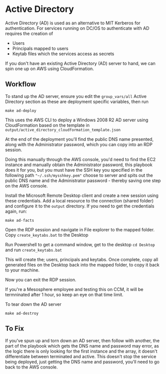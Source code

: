 # Active Directory

Active Directory (AD) is used as an alternative to MIT Kerberos for authentication. For services running on DC/OS to authenticate with AD requires the creation of

- Users
- Principals mapped to users
- Keytab files which the services access as secrets

If you don't have an existing Active Directory (AD) server to hand, we can spin one up on AWS using CloudFormation.

## Workflow

To stand up the AD server, ensure you edit the `group_vars/all` Active Directory section as these are deployment specific variables, then run

```
make ad-deploy
```

This uses the AWS CLI to deploy a Windows 2008 R2 AD server using CloudFormation based on the template in `output/active_directory_cloudformation_template.json`

At the end of the deployment you'll find the public DNS name presented, along with the Administrator password, which you can copy into an RDP session.

Doing this manually through the AWS console, you'd need to find the EC2 instance and manually obtain the Administrator password, this playbook does it for you, but you must have the SSH key you specified in the following path `"~/.ssh/mysshkey.pem"` choose to server and spits out the public DNS name and the Administrator password - thereby saving one step on the AWS console. 

Install the Microsoft Remote Desktop client and create a new session using these credentials. Add a local resource to the connection (shared folder) and configure it to the `output` directory. If you need to get the credentials again, run:
```
make ad-facts
```

Open the RDP session and navigate in File explorer to the mapped folder. Copy `create_keytabs.bat` to the Desktop

Run Powershell to get a command window, get to the desktop `cd Desktop` and run `create_keytabs.bat`

This will create the; users, principals and keytabs. Once complete, copy all generated files on the Desktop back into the mapped folder, to copy it back to your machine.

Now you can exit the RDP session.

If you're a Mesosphere employee and testing this on CCM, it will be termninated after 1 hour, so keep an eye on that time limit.

To tear down the AD server
```
make ad-destroy
```

## To Fix

If you've spun up and torn down an AD server, then follow with another, the part of the playbook which gets the DNS name and password may error, as the logic there is only looking for the first instance and the array, it doesn't differentiate between terminated and active. This doesn't stop the service being deployed, just getting the DNS name and password, you'll need to go back to the AWS console.